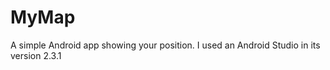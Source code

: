 # MyMap
A simple Android app showing your position.
I used an Android Studio in its version 2.3.1


